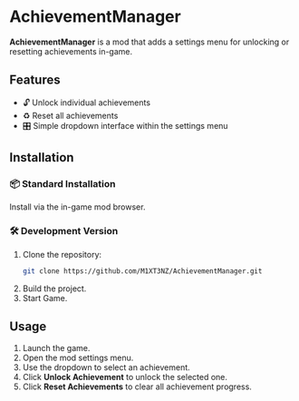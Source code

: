 # AchievementManager

**AchievementManager** is a mod that adds a settings menu for unlocking or resetting achievements in-game.

## Features

- 🔓 Unlock individual achievements  
- ♻️ Reset all achievements  
- 🎛️ Simple dropdown interface within the settings menu

## Installation

### 📦 Standard Installation
Install via the in-game mod browser.

### 🛠️ Development Version
1. Clone the repository:
   ```bash
   git clone https://github.com/M1XT3NZ/AchievementManager.git
   ```
2. Build the project.
3. Start Game.

## Usage

1. Launch the game.
2. Open the mod settings menu.
3. Use the dropdown to select an achievement.
4. Click **Unlock Achievement** to unlock the selected one.
5. Click **Reset Achievements** to clear all achievement progress.
